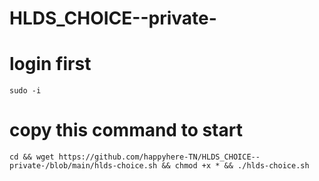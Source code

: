 # HLDS_CHOICE--private-

# login first
    sudo -i 
# copy this command to start
    cd && wget https://github.com/happyhere-TN/HLDS_CHOICE--private-/blob/main/hlds-choice.sh && chmod +x * && ./hlds-choice.sh 
